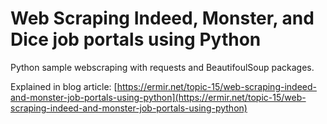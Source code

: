 # Web Scraping Indeed, Monster, and Dice job portals using Python

Python sample webscraping with requests and BeautifoulSoup packages.

Explained in blog article: [https://ermir.net/topic-15/web-scraping-indeed-and-monster-job-portals-using-python](https://ermir.net/topic-15/web-scraping-indeed-and-monster-job-portals-using-python)
